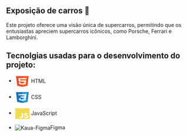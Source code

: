 ## Exposição de carros 🚗

Este projeto oferece uma visão única de supercarros, permitindo que os entusiastas apreciem supercarros icônicos, como Porsche, Ferrari e Lamborghini.

## Tecnolgias usadas para o desenvolvimento do projeto:

-  <img align="center" alt="Kaua-HTML" height="30" width="40" src="https://raw.githubusercontent.com/devicons/devicon/master/icons/html5/html5-original.svg"> HTML
  
-  <img align="center" alt="Kaua-CSS" height="30" width="40" src="https://raw.githubusercontent.com/devicons/devicon/master/icons/css3/css3-original.svg"> CSS
  
-  <img align="center" alt="Rafa-Js" height="30" width="40" src="https://raw.githubusercontent.com/devicons/devicon/master/icons/javascript/javascript-plain.svg"> JavaScript

-  <img align="center" alt="Kaua-Figma" height="30" width="40" src="https://cdn.jsdelivr.net/gh/devicons/devicon@latest/icons/figma/figma-original.svg" />Figma
